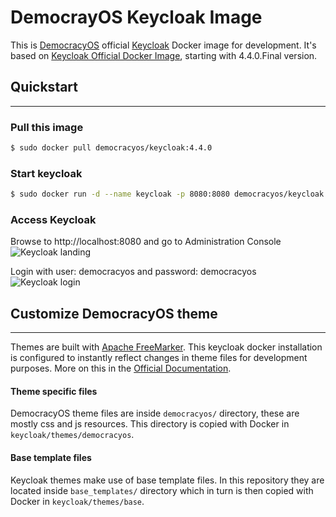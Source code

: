 # DemocrayOS Keycloak Image
This is [DemocracyOS](http://democracyos.org/) official [Keycloak](https://www.keycloak.org/) Docker image for development. It's based on [Keycloak Official Docker Image](https://hub.docker.com/r/jboss/keycloak/), starting with 4.4.0.Final version.

## Quickstart
---
### Pull this image
```bash
$ sudo docker pull democracyos/keycloak:4.4.0
```

### Start keycloak
```bash
$ sudo docker run -d --name keycloak -p 8080:8080 democracyos/keycloak
```

### Access Keycloak
Browse to http://localhost:8080 and go to Administration Console
![Keycloak landing](https://raw.githubusercontent.com/DemocracyOS/keycloak/master/img/kc_1.png)

Login with user: democracyos and password: democracyos
![Keycloak login](https://raw.githubusercontent.com/DemocracyOS/keycloak/master/img/kc_2.png)

## Customize DemocracyOS theme
---
Themes are built with [Apache FreeMarker](https://freemarker.apache.org/). This keycloak docker installation is configured to instantly reflect changes in theme files for development purposes. More on this in the [Official Documentation](https://www.keycloak.org/docs/3.2/server_development/topics/themes.html).

#### Theme specific files
DemocracyOS theme files are inside `democracyos/` directory, these are mostly css and js resources. This directory is copied with Docker in `keycloak/themes/democracyos`.

#### Base template files
Keycloak themes make use of base template files. In this repository they are located inside `base_templates/` directory which in turn is then copied with Docker in `keycloak/themes/base`.
